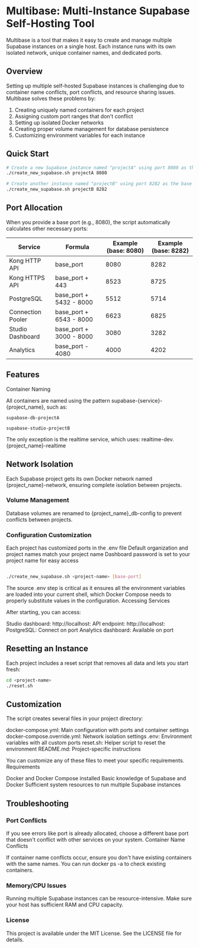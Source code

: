 # Multibase: Multi-Instance Supabase Self-Hosting Tool

Multibase is a tool that makes it easy to create and manage multiple Supabase instances on a single host. Each instance runs with its own isolated network, unique container names, and dedicated ports.

## Overview

Setting up multiple self-hosted Supabase instances is challenging due to container name conflicts, port conflicts, and resource sharing issues. Multibase solves these problems by:

1. Creating uniquely named containers for each project
2. Assigning custom port ranges that don't conflict
3. Setting up isolated Docker networks
4. Creating proper volume management for database persistence
5. Customizing environment variables for each instance

## Quick Start

```bash
# Create a new Supabase instance named "projectA" using port 8080 as the base port
./create_new_supabase.sh projectA 8080

# Create another instance named "projectB" using port 8282 as the base port
./create_new_supabase.sh projectB 8282
```

## Port Allocation

When you provide a base port (e.g., 8080), the script automatically calculates other necessary ports:

| Service | Formula | Example (base: 8080) | Example (base: 8282) |
|---------|---------|----------------------|----------------------|
| Kong HTTP API | base_port | 8080 | 8282 |
| Kong HTTPS API | base_port + 443 | 8523 | 8725 |
| PostgreSQL | base_port + 5432 - 8000 | 5512 | 5714 |
| Connection Pooler | base_port + 6543 - 8000 | 6623 | 6825 |
| Studio Dashboard | base_port + 3000 - 8000 | 3080 | 3282 |
| Analytics | base_port - 4080 | 4000 | 4202 |


## Features

Container Naming

All containers are named using the pattern supabase-{service}-{project_name}, such as:

```
supabase-db-projectA

supabase-studio-projectB
```
The only exception is the realtime service, which uses: realtime-dev.{project_name}-realtime

## Network Isolation
Each Supabase project gets its own Docker network named {project_name}-network, ensuring complete isolation between projects.

### Volume Management
Database volumes are renamed to {project_name}_db-config to prevent conflicts between projects.

### Configuration Customization

Each project has customized ports in the .env file
Default organization and project names match your project name
Dashboard password is set to your project name for easy access

```bash

./create_new_supabase.sh <project-name> [base-port]

```

The source .env step is critical as it ensures all the environment variables are loaded into your current shell, which Docker Compose needs to properly substitute values in the configuration.
Accessing Services

After starting, you can access:

Studio dashboard: http://localhost:<studio-port>
API endpoint: http://localhost:<http-port>
PostgreSQL: Connect on port <postgres-port>
Analytics dashboard: Available on port <analytics-port>

## Resetting an Instance
Each project includes a reset script that removes all data and lets you start fresh:
```bash
cd <project-name>
./reset.sh
```
## Customization
The script creates several files in your project directory:

docker-compose.yml: Main configuration with ports and container settings
docker-compose.override.yml: Network isolation settings
.env: Environment variables with all custom ports
reset.sh: Helper script to reset the environment
README.md: Project-specific instructions

You can customize any of these files to meet your specific requirements.
Requirements

Docker and Docker Compose installed
Basic knowledge of Supabase and Docker
Sufficient system resources to run multiple Supabase instances

## Troubleshooting

### Port Conflicts
If you see errors like port is already allocated, choose a different base port that doesn't conflict with other services on your system.
Container Name Conflicts

If container name conflicts occur, ensure you don't have existing containers with the same names. You can run docker ps -a to check existing containers.

### Memory/CPU Issues
Running multiple Supabase instances can be resource-intensive. Make sure your host has sufficient RAM and CPU capacity.

### License
This project is available under the MIT License. See the LICENSE file for details.
